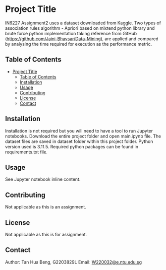 # Project Title

IN6227 Assignment2 uses a dataset downloaded from Kaggle. Two types of association rules algorithm - Apriori based on mlxtend python library and brute force python implementation taking reference from GitHub (https://github.com/Jaini-Bhavsar/Data-Mining), are applied and compared by analysing the time required for execution as the performance metric.

## Table of Contents

- [Project Title](#project-title)
  - [Table of Contents](#table-of-contents)
  - [Installation](#installation)
  - [Usage](#usage)
  - [Contributing](#contributing)
  - [License](#license)
  - [Contact](#contact)

## Installation

Installation is not required but you will need to have a tool to run Jupyter notebooks.
Download the entire project folder and open main.ipynb file. The dataset files are saved in dataset folder within this project folder.
Python version used is 3.11.5. Required python packages can be found in requirements.txt file.

## Usage

See Jupyter notebook inline content.

## Contributing

Not applicable as this is an assignment.

## License

Not applicable as this is for assignment.

## Contact

Author: Tan Hua Beng, G2203829L
Email: W220032@e.ntu.edu.sg
